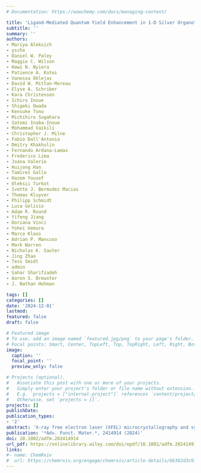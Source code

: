 ```yaml
---
# Documentation: https://wowchemy.com/docs/managing-content/

title: 'Ligand-Mediated Quantum Yield Enhancement in 1-D Silver Organothiolate Metal–Organic Chalcogenolates' 
subtitle: ''
summary: ''
authors:
- Mariya Aleksich
- yscho
- Daniel W. Paley
- Maggie C. Wilson
- Hawi N. Nyiera
- Patience A. Kotei
- Vanessa Oklejas
- David W. Mittan-Moreau
- Elyse A. Schriber
- Kara Christensen
- Ichiro Inoue
- Shigeki Owada
- Kensuke Tono
- Michihiro Sugahara
- Satomi Inaba-Inoue 
- Mohammad Vaikili
- Christopher J. Milne
- Fabio Dall'Antonia
- Dmitry Khakhulin
- Fernando Ardana-Lamas
- Frederico Lima
- Joana Valerio
- Huijong Han
- Tamires Gallo
- Hazem Yousef
- Oleksii Turkot
- Ivette J. Bermudez Macias
- Thomas Kluyver
- Philipp Schmidt
- Luca Gelisio
- Adam R. Round
- Yifeng Jiang
- Doriana Vinci
- Yohei Uemura
- Marco Kloos
- Adrian P. Mancuso
- Mark Warren
- Nicholas K. Sauter
- Jing Zhao
- Tess Smidt
- admin
- Sahar Sharifzadeh
- Aaron S. Brewster
- J. Nathan Hohman

tags: []
categories: []
date: '2024-12-01'
lastmod: 
featured: false
draft: false

# Featured image
# To use, add an image named `featured.jpg/png` to your page's folder.
# Focal points: Smart, Center, TopLeft, Top, TopRight, Left, Right, BottomLeft, Bottom, BottomRight.
image:
  caption: ''
  focal_point: ''
  preview_only: false

# Projects (optional).
#   Associate this post with one or more of your projects.
#   Simply enter your project's folder or file name without extension.
#   E.g. `projects = ["internal-project"]` references `content/project/deep-learning/index.md`.
#   Otherwise, set `projects = []`.
projects: []
publishDate: 
publication_types:
- '2'
abstract: 'X-ray free electron laser (XFEL) microcrystallography and synchrotron single-crystal crystallography are used to evaluate the role of organic substituent position on the optoelectronic properties of metal–organic chalcogenolates (MOChas). MOChas are crystalline 1D and 2D semiconducting hybrid materials that have varying optoelectronic properties depending on composition, topology, and structure. While MOChas have attracted much interest, small crystal sizes impede routine crystal structure determination. A series of constitutional isomers where the aryl thiol is functionalized by either methoxy or methyl ester are solved by small molecule serial femtosecond X-ray crystallography (smSFX) and single crystal rotational crystallography. While all the methoxy examples have a low quantum yield (0-1%), the methyl ester in the ortho position yields a high quantum yield of 22%. The proximity of the oxygen atoms to the silver inorganic core correlates to a considerable enhancement of quantum yield. Four crystal structures are solved at a resolution range of 0.8–1.0 Å revealing a collapse of the 2D topology for functional groups in the 2- and 3- positions, resulting in needle-like crystals. Further analysis using density functional theory (DFT) and many-body perturbation theory (MBPT) enables the exploration of complex excitonic phenomena within easily prepared material systems.'
publication: '*Adv. Funct. Mater.*, 2414914 (2024)'
doi: 10.1002/adfm.202414914
url_pdf: https://onlinelibrary.wiley.com/doi/epdf/10.1002/adfm.202414914
links:
#- name: ChemRxiv
#  url: https://chemrxiv.org/engage/chemrxiv/article-details/66382d3c91aefa6ce1408a72
---
```

